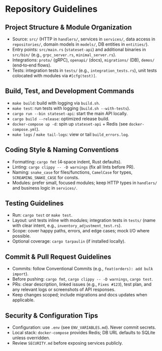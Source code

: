 # Repository Guidelines

## Project Structure & Module Organization
- Source: `src/` (HTTP in `handlers/`, services in `services/`, data access in `repositories/`, domain models in `models/`, DB entities in `entities/`).
- Entry points: `src/main.rs` (`stateset-api`) and additional binaries in `src/bin/` (e.g., `grpc_server.rs`, `minimal_server.rs`).
- Integrations: `proto/` (gRPC), `openapi/` (docs), `migrations/` (DB), `demos/` (end‑to‑end flows).
- Tests: integration tests in `tests/` (e.g., `integration_tests.rs`), unit tests colocated with modules via `#[cfg(test)]`.

## Build, Test, and Development Commands
- `make build`: build with logging via `build.sh`.
- `make test`: run tests with logging (`build.sh --with-tests`).
- `cargo run --bin stateset-api`: start the main API locally.
- `cargo build --release`: optimized release build.
- `docker-compose up -d`: spin up `stateset-api` + Redis (see `docker-compose.yml`).
- `make logs` / `make tail-logs`: view or tail `build_errors.log`.

## Coding Style & Naming Conventions
- Formatting: `cargo fmt` (4‑space indent, Rust defaults).
- Linting: `cargo clippy -- -D warnings` (fix all lints before PR).
- Naming: `snake_case` for files/functions, `CamelCase` for types, `SCREAMING_SNAKE_CASE` for consts.
- Modules: prefer small, focused modules; keep HTTP types in `handlers/` and business logic in `services/`.

## Testing Guidelines
- Run: `cargo test` or `make test`.
- Layout: unit tests inline with modules; integration tests in `tests/` (name with clear intent, e.g., `inventory_adjustment_test.rs`).
- Scope: cover happy paths, errors, and edge cases; mock I/O where possible.
- Optional coverage: `cargo tarpaulin` (if installed locally).

## Commit & Pull Request Guidelines
- Commits: follow Conventional Commits (e.g., `feat(orders): add bulk import`).
- Before pushing: `cargo fmt`, `cargo clippy -- -D warnings`, `cargo test`.
- PRs: clear description, linked issues (e.g., `Fixes #123`), test plan, and any relevant logs or screenshots of API responses.
- Keep changes scoped; include migrations and docs updates when applicable.

## Security & Configuration Tips
- Configuration: use `.env` (see `ENV_VARIABLES.md`). Never commit secrets.
- Local stack: `docker-compose` provides Redis; DB URL defaults to SQLite unless overridden.
- Review `SECURITY.md` before exposing services publicly.

